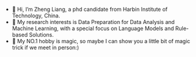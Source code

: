 - 👋 Hi, I’m Zheng Liang, a phd candidate from Harbin Institute of Technology, China.
- 👀 My research interests is Data Preparation for Data Analysis and Machine Learning, with a special focus on Language Models and Rule-based Solutions.
- 🌱 My NO.1 hobby is magic, so maybe I can show you a little bit of magic trick if we meet in person:)
